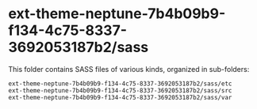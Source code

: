 # ext-theme-neptune-7b4b09b9-f134-4c75-8337-3692053187b2/sass

This folder contains SASS files of various kinds, organized in sub-folders:

    ext-theme-neptune-7b4b09b9-f134-4c75-8337-3692053187b2/sass/etc
    ext-theme-neptune-7b4b09b9-f134-4c75-8337-3692053187b2/sass/src
    ext-theme-neptune-7b4b09b9-f134-4c75-8337-3692053187b2/sass/var
